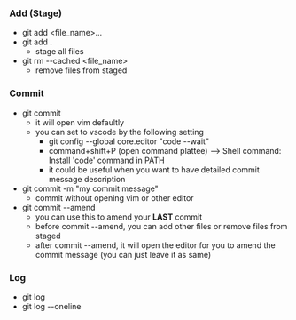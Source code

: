 ### Add (Stage)
- git add <file_name>...
- git add .
    - stage all files
- git rm --cached <file_name>
    - remove files from staged

### Commit
- git commit
    - it will open vim defaultly
    - you can set to vscode by the following setting
        - git config --global core.editor "code --wait"
        - command+shift+P (open command plattee) --> Shell command: Install 'code' command in PATH
        - it could be useful when you want to have detailed commit message description  
- git commit -m "my commit message"
    - commit without opening vim or other editor
- git commit --amend
    - you can use this to amend your **LAST** commit
    - before commit --amend, you can add other files or remove files from staged
    - after commit --amend, it will open the editor for you to amend the commit message (you can just leave it as same)

### Log
- git log
- git log --oneline